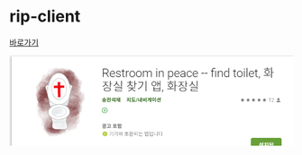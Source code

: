 # rip-client

<a href="https://play.google.com/store/apps/details?id=com.seunghwanseokjae.seunghwan&hl=ko"> 바로가기 </a>


<img src="./images-description/화장실1.PNG" alt=''/>
